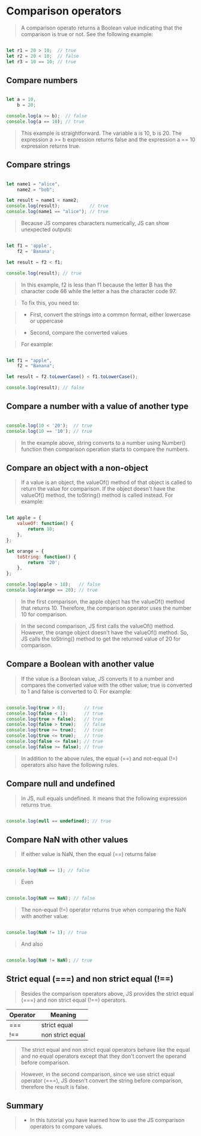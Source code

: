 # Comparison operators

> A comparison operato returns a Boolean value indicating that the comparison is true or not. See the following example:

```js

let r1 = 20 > 10;  // true
let r2 = 20 < 10;  // false
let r3 = 10 == 10; // true

```

## Compare numbers

```js

let a = 10,
    b = 20;

console.log(a >= b);  // false
console.log(a == 10); // true

```

> This example is straightforward. The variable a is 10, b is 20. The expression a >= b expression returns false and the expression a == 10 expression returns true.

## Compare strings 

```js

let name1 = "alice",
    name2 = "bob";

let result = name1 < name2;
console.log(result);           // true
console.log(name1 == "alice"); // true

```

> Because JS compares characters numerically, JS can show unexpected outputs:

```js

let f1 = 'apple',
    f2 = 'Banana';

let result = f2 < f1;

console.log(result); // true

```

> In this example, f2 is less than f1 because the letter B has the character code 66 while the letter a has the character code 97.

> To fix this, you need to:

> - First, convert the strings into a common format, either lowercase or uppercase

> - Second, compare the converted values

> For example:

```js

let f1 = "apple",
    f2 = "Banana";

let result = f2.toLowerCase() < f1.toLowerCase();

console.log(result); // false

```

## Compare a number with a value of another type

```js

console.log(10 < '20');  // true
console.log(10 == '10'); // true

```

> In the example above, string converts to a number using Number() function then comparison operation starts to compare the numbers.

## Compare an object with a non-object

> If a value is an object, the valueOf() method of that object is called to return the value for comparison. If the object doesn't have the valueOf() method, the toString() method is called instead. For example:

```js

let apple = {
    valueOf: function() {
        return 10;
    },
};

let orange = {
    toString: function() {
        return '20';
    },
};

console.log(apple > 10);   // false
console.log(orange == 20); // true

```

> In the first comparison, the apple object has the valueOf() method that returns 10. Therefore, the comparison operator uses the number 10 for comparison.

> In the second comparison, JS first calls the valueOf() method. However, the orange object doesn't have the valueOf() method. So, JS calls the toString() method to get the returned value of 20 for comparison.

## Compare a Boolean with another value

> If the value is a Boolean value, JS converts it to a number and compares the converted value with the other value; true is converted to 1 and false is converted to 0. For example:

```js

console.log(true > 0);       // true
console.log(false < 1);      // true
console.log(true > false);   // true
console.log(false > true);   // false
console.log(true >= true);   // true
console.log(true <= true);   // true
console.log(false <= false); // true
console.log(false >= false); // true

```

> In addition to the above rules, the equal (==) and not-equal (!=) operators also have the following rules.

## Compare null and undefined

> In JS, null equals undefined. It means that the following expression returns true.

```js

console.log(null == undefined); // true

```

## Compare NaN with other values

> If either value is NaN, then the equal (==) returns false

```js

console.log(NaN == 1); // false

```

> Even

```js

console.log(NaN == NaN); // false

```

> The non-equal (!=) operator returns true when comparing the NaN with another value:

```js

console.log(NaN != 1); // true

```

> And also

```js

console.log(NaN != NaN); // true

```

## Strict equal (===) and non strict equal (!==)

> Besides the comparison operators above, JS provides the strict equal (===) and non strict equal (!==) operators.

| Operator    | Meaning          |
| ----------- | ---------------- |
| ===         | strict equal     |
| !==         | non strict equal |

> The strict equal and non strict equal operators behave like the equal and no equal operators except that they don't convert the operand before comparison.

> However, in the second comparison, since we use strict equal operator (===), JS doesn't convert the string before comparison, therefore the result is false.

## Summary

> - In this tutorial you have learned how to use the JS comparison operators to compare values.


